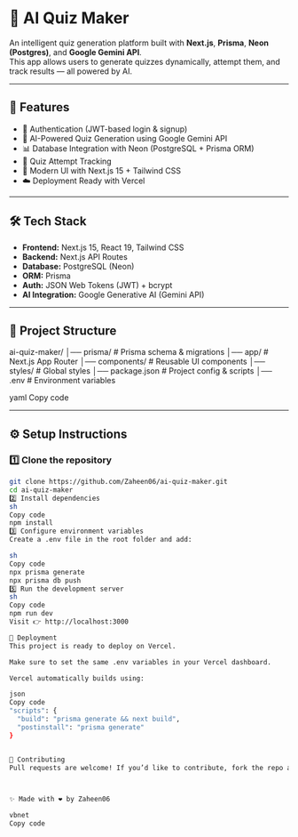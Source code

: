 # 🧠 AI Quiz Maker

An intelligent quiz generation platform built with **Next.js**, **Prisma**, **Neon (Postgres)**, and **Google Gemini API**.  
This app allows users to generate quizzes dynamically, attempt them, and track results — all powered by AI.  

---

## 🚀 Features
- 🔐 Authentication (JWT-based login & signup)  
- 📝 AI-Powered Quiz Generation using Google Gemini API  
- 📊 Database Integration with Neon (PostgreSQL + Prisma ORM)  
- 🎯 Quiz Attempt Tracking  
- 🎨 Modern UI with Next.js 15 + Tailwind CSS  
- ☁️ Deployment Ready with Vercel  

---

## 🛠️ Tech Stack
- **Frontend:** Next.js 15, React 19, Tailwind CSS  
- **Backend:** Next.js API Routes  
- **Database:** PostgreSQL (Neon)  
- **ORM:** Prisma  
- **Auth:** JSON Web Tokens (JWT) + bcrypt  
- **AI Integration:** Google Generative AI (Gemini API)  

---

## 📂 Project Structure
ai-quiz-maker/
│── prisma/ # Prisma schema & migrations
│── app/ # Next.js App Router 
│── components/ # Reusable UI components
│── styles/ # Global styles
│── package.json # Project config & scripts
│── .env # Environment variables

yaml
Copy code

---

## ⚙️ Setup Instructions  

### 1️⃣ Clone the repository
```sh
git clone https://github.com/Zaheen06/ai-quiz-maker.git
cd ai-quiz-maker
2️⃣ Install dependencies
sh
Copy code
npm install
3️⃣ Configure environment variables
Create a .env file in the root folder and add:

sh
Copy code
npx prisma generate
npx prisma db push
5️⃣ Run the development server
sh
Copy code
npm run dev
Visit 👉 http://localhost:3000

🚀 Deployment
This project is ready to deploy on Vercel.

Make sure to set the same .env variables in your Vercel dashboard.

Vercel automatically builds using:

json
Copy code
"scripts": {
  "build": "prisma generate && next build",
  "postinstall": "prisma generate"
}


🤝 Contributing
Pull requests are welcome! If you’d like to contribute, fork the repo and submit a PR.



✨ Made with ❤️ by Zaheen06

vbnet
Copy code
